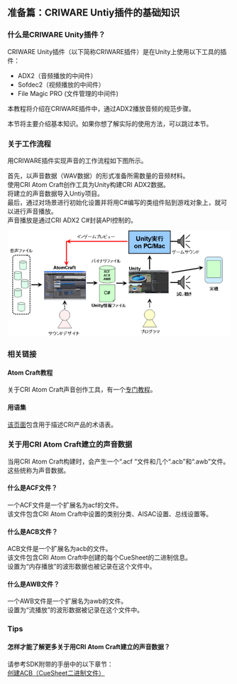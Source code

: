## 准备篇：CRIWARE Untiy插件的基础知识
### 什么是CRIWARE Unity插件？
CRIWARE Unity插件（以下简称CRIWARE插件）是在Unity上使用以下工具的插件：
* ADX2（音频播放的中间件）
* Sofdec2（视频播放的中间件）
* File Magic PRO (文件管理的中间件)

本教程将介绍在CRIWARE插件中，通过ADX2播放音频的规范步骤。

本节将主要介绍基本知识。如果你想了解实际的使用方法，可以跳过本节。

### 关于工作流程
用CRIWARE插件实现声音的工作流程如下图所示。

首先，以声音数据（WAV数据）的形式准备所需数量的音频材料。<br/>
使用CRI Atom Craft创作工具为Unity构建CRI ADX2数据。<br/>
将建立的声音数据导入Untiy项目。<br/>
最后，通过对场景进行初始化设置并将用C#编写的类组件贴到游戏对象上，就可以进行声音播放。<br/>
声音播放是通过CRI ADX2 C#封装API控制的。

![](images/unity0101.png)

### 相关链接
#### Atom Craft教程
关于CRI Atom Craft声音创作工具，有一个<a href="file:///D:\Github\blog_translation\ADX%20Tutorial\README.md" target="_blank">专门教程</a>。

#### 用语集
<a href="https://game.criware.jp/learn/glossary/" target="_blank">该页面</a>包含用于描述CRI产品的术语表。

### 关于用CRI Atom Craft建立的声音数据
当用CRI Atom Craft构建时，会产生一个“.acf ”文件和几个“.acb”和“.awb”文件。<br/>
这些统称为声音数据。

#### 什么是ACF文件？
一个ACF文件是一个扩展名为acf的文件。<br/>
该文件包含CRI Atom Craft中设置的类别分类、AISAC设置、总线设置等。

#### 什么是ACB文件？
ACB文件是一个扩展名为acb的文件。<br/>
该文件包含CRI Atom Craft中创建的每个CueSheet的二进制信息。<br/>
设置为“内存播放”的波形数据也被记录在这个文件中。

#### 什么是AWB文件？
一个AWB文件是一个扩展名为awb的文件。<br/>
设置为“流播放”的波形数据被记录在这个文件中。

### Tips
#### 怎样才能了解更多关于用CRI Atom Craft建立的声音数据？
请参考SDK附带的手册中的以下章节：<br/>
<a href="https://game.criware.jp/manual/adx2_tool/jpn/contents/criatom_tools_atomcraft_tutorial_build.html" target="_blank">创建ACB（CueSheet二进制文件）</a>
